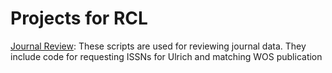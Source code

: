 # Projects for RCL

[Journal Review](https://github.com/jchenRCL/jchenRCL/tree/master/JournalReview): 
These scripts are used for reviewing journal data. They include code for requesting ISSNs for Ulrich and matching WOS publication
